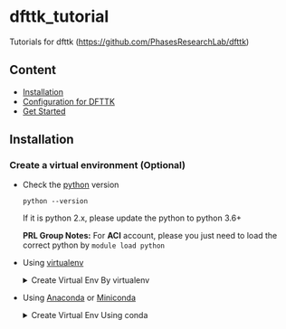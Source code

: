 # dfttk_tutorial
 Tutorials for dfttk (https://github.com/PhasesResearchLab/dfttk)

## Content

- [Installation](./1-Installation/Installation.md)
- [Configuration for DFTTK](./2-Configuration/Configuration.md)
- [Get Started](./3-Get_started/Get_started.md)

## Installation

### Create a virtual environment (Optional)

- Check the [python](https://www.python.org/) version

  ```shell
  python --version
  ```

  If it is python 2.x, please update the python to python 3.6+

  **PRL Group Notes:** For **ACI** account, please you just need to load the correct python by `module load python`

- Using [virtualenv](https://github.com/pypa/virtualenv)

  <details>
  <summary>Create Virtual Env By virtualenv</summary>
  <pre><code>#virtualenv --python=PYTHON_VERSION ENV_NAME
  virtualenv --python=python3.6 dfttk
  #Activate
  source dfttk/bin/activate
  #Deactivate
  deactivate</code></pre>
  </details>

- Using [Anaconda](https://www.anaconda.com/) or [Miniconda](https://docs.conda.io/en/latest/miniconda.html)

  <details>
  <summary>Create Virtual Env Using conda</summary>
  <pre><code>#conda create -n ENV_NAME python=VERSION
  conda create -n dfttk python=3.6
  #Activate
  conda activate dfttk
  #Deactivate
  conda deactivate</code></pre>
</details>
  
  
  
  